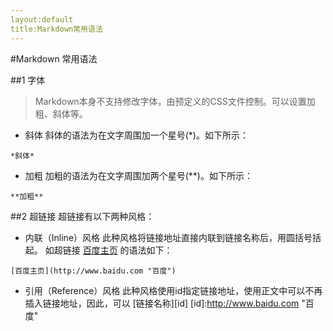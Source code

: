 ```yaml
---
layout:default
title:Markdown常用语法
---
```

#Markdown 常用语法

##1 字体
>Markdown本身不支持修改字体，由预定义的CSS文件控制。可以设置加粗、斜体等。

+ 斜体
斜体的语法为在文字周围加一个星号(\*)。如下所示：
```
*斜体*
```
+ 加粗
加粗的语法为在文字周围加两个星号(\**)。如下所示：
```
**加粗**
```

##2 超链接
超链接有以下两种风格：
+ 内联（Inline）风格
此种风格将链接地址直接内联到链接名称后，用圆括号括起。
如超链接 [百度主页](http://www.baidu.com "百度") 的语法如下：
```
[百度主页](http://www.baidu.com "百度")
```

+ 引用（Reference）风格
此种风格使用id指定链接地址，使用正文中可以不再插入链接地址，因此，可以
[链接名称][id]
[id]:http://www.baidu.com "百度"




